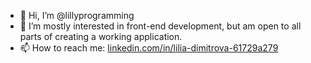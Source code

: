 - 👋 Hi, I’m @lillyprogramming
- 👀 I’m mostly interested in front-end development, but am open to all parts of creating a working application.
- 📫 How to reach me: [linkedin.com/in/lilia-dimitrova-61729a279](https://www.linkedin.com/in/lilia-dimitrova-61729a279/)

<!---
lillyprogramming/lillyprogramming is a ✨ special ✨ repository because its `README.md` (this file) appears on your GitHub profile.
You can click the Preview link to take a look at your changes.
--->
